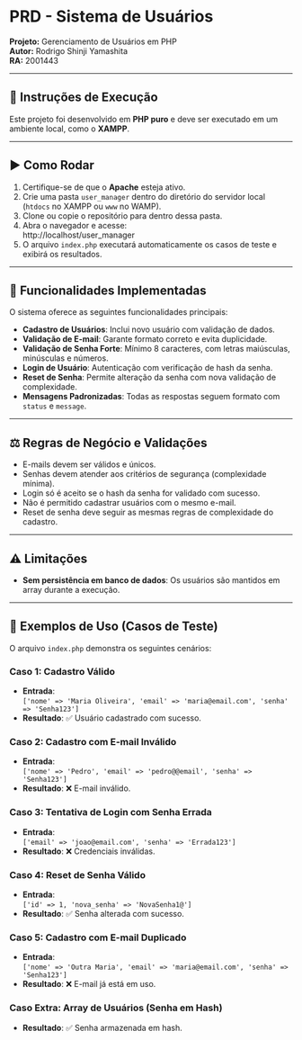 # PRD - Sistema de Usuários

**Projeto:** Gerenciamento de Usuários em PHP  
**Autor:** Rodrigo Shinji Yamashita  
**RA:** 2001443  

---

## 📌 Instruções de Execução
Este projeto foi desenvolvido em **PHP puro** e deve ser executado em um ambiente local, como o **XAMPP**.  

---

## ▶️ Como Rodar
1. Certifique-se de que o **Apache** esteja ativo.  
2. Crie uma pasta `user_manager` dentro do diretório do servidor local (`htdocs` no XAMPP ou `www` no WAMP).  
3. Clone ou copie o repositório para dentro dessa pasta.  
4. Abra o navegador e acesse:  
http://localhost/user_manager  
5. O arquivo `index.php` executará automaticamente os casos de teste e exibirá os resultados.  

---

## 📖 Funcionalidades Implementadas
O sistema oferece as seguintes funcionalidades principais:  

- **Cadastro de Usuários**: Inclui novo usuário com validação de dados.  
- **Validação de E-mail**: Garante formato correto e evita duplicidade.  
- **Validação de Senha Forte**: Mínimo 8 caracteres, com letras maiúsculas, minúsculas e números.  
- **Login de Usuário**: Autenticação com verificação de hash da senha.  
- **Reset de Senha**: Permite alteração da senha com nova validação de complexidade.  
- **Mensagens Padronizadas**: Todas as respostas seguem formato com `status` e `message`.  

---

## ⚖️ Regras de Negócio e Validações
- E-mails devem ser válidos e únicos.  
- Senhas devem atender aos critérios de segurança (complexidade mínima).  
- Login só é aceito se o hash da senha for validado com sucesso.  
- Não é permitido cadastrar usuários com o mesmo e-mail.  
- Reset de senha deve seguir as mesmas regras de complexidade do cadastro.  

---

## ⚠️ Limitações
- **Sem persistência em banco de dados**: Os usuários são mantidos em array durante a execução.  

---

## 🧪 Exemplos de Uso (Casos de Teste)
O arquivo `index.php` demonstra os seguintes cenários:  

### Caso 1: Cadastro Válido
- **Entrada**:  
`['nome' => 'Maria Oliveira', 'email' => 'maria@email.com', 'senha' => 'Senha123']`  
- **Resultado**: ✅ Usuário cadastrado com sucesso.  

### Caso 2: Cadastro com E-mail Inválido
- **Entrada**:  
`['nome' => 'Pedro', 'email' => 'pedro@@email', 'senha' => 'Senha123']`  
- **Resultado**: ❌ E-mail inválido.  

### Caso 3: Tentativa de Login com Senha Errada
- **Entrada**:  
`['email' => 'joao@email.com', 'senha' => 'Errada123']`  
- **Resultado**: ❌ Credenciais inválidas.  

### Caso 4: Reset de Senha Válido
- **Entrada**:  
`['id' => 1, 'nova_senha' => 'NovaSenha1@']`  
- **Resultado**: ✅ Senha alterada com sucesso.  

### Caso 5: Cadastro com E-mail Duplicado
- **Entrada**:  
`['nome' => 'Outra Maria', 'email' => 'maria@email.com', 'senha' => 'Senha123']`  
- **Resultado**: ❌ E-mail já está em uso.  

### Caso Extra: Array de Usuários (Senha em Hash)

- **Resultado**: ✅ Senha armazenada em hash.



